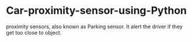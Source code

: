 # Car-proximity-sensor-using-Python
proximity sensors, also known as Parking sensor. It alert the driver if they get too close to object.
